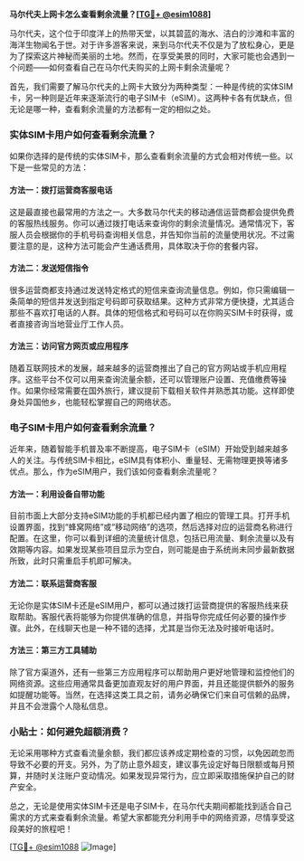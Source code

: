 **马尔代夫上网卡怎么查看剩余流量？[[TG💪+ @esim1088](https://t.me/s/esim1088)]**

马尔代夫，这个位于印度洋上的热带天堂，以其碧蓝的海水、洁白的沙滩和丰富的海洋生物闻名于世。对于许多游客来说，来到马尔代夫不仅是为了放松身心，更是为了探索这片神秘而美丽的土地。然而，在享受美景的同时，大家可能也会遇到一个问题——如何查看自己在马尔代夫购买的上网卡剩余流量呢？

首先，我们需要了解马尔代夫的上网卡大致分为两种类型：一种是传统的实体SIM卡，另一种则是近年来逐渐流行的电子SIM卡（eSIM）。这两种卡各有优缺点，但无论是哪一种，查看剩余流量的方法都有一定的相似之处。

### 实体SIM卡用户如何查看剩余流量？

如果你选择的是传统的实体SIM卡，那么查看剩余流量的方式会相对传统一些。以下是一些常见的方法：

#### 方法一：拨打运营商客服电话
这是最直接也最常用的方法之一。大多数马尔代夫的移动通信运营商都会提供免费的客服热线服务。你可以通过拨打电话来查询你的剩余流量情况。通常情况下，客服人员会根据你的手机号码查询相关信息，并告知你当前的流量使用状况。不过需要注意的是，这种方法可能会产生通话费用，具体取决于你的套餐内容。

#### 方法二：发送短信指令
很多运营商都支持通过发送特定格式的短信来查询流量信息。例如，你只需编辑一条简单的短信并发送到指定号码即可获取结果。这种方式非常方便快捷，尤其适合那些不喜欢打电话的人群。具体的短信格式和号码可以在你购买SIM卡时获得，或者直接咨询当地营业厅工作人员。

#### 方法三：访问官方网页或应用程序
随着互联网技术的发展，越来越多的运营商推出了自己的官方网站或手机应用程序。这些平台不仅可以用来查询流量余额，还可以管理账户设置、充值缴费等操作。如果你经常需要在国外旅行，建议提前下载相关软件并熟悉其功能。这样即使身处异国他乡，也能轻松掌握自己的网络状态。

### 电子SIM卡用户如何查看剩余流量？

近年来，随着智能手机普及率不断提高，电子SIM卡（eSIM）开始受到越来越多人的关注。与传统SIM卡相比，eSIM具有体积小、重量轻、无需物理更换等诸多优点。那么，作为eSIM用户，我们该如何查看剩余流量呢？

#### 方法一：利用设备自带功能
目前市面上大部分支持eSIM功能的手机都已经内置了相应的管理工具。打开手机设置界面，找到“蜂窝网络”或“移动网络”的选项，然后选择对应的运营商名称进行配置。在这里，你可以看到详细的流量统计信息，包括已用流量、剩余流量以及有效期等内容。如果发现某些项目显示为空白，则可能是由于系统尚未同步最新数据所致，此时只需重启手机即可解决。

#### 方法二：联系运营商客服
无论你是实体SIM卡还是eSIM用户，都可以通过拨打运营商提供的客服热线来获取帮助。客服代表将能够为你提供准确的信息，并指导你完成任何必要的操作步骤。此外，在线聊天也是一种不错的选择，尤其是当你无法及时接听电话时。

#### 方法三：第三方工具辅助
除了官方渠道外，还有一些第三方应用程序可以帮助用户更好地管理和监控他们的网络资源。这些应用通常具备更加直观友好的用户界面，并且还能提供额外的服务如提醒功能等。当然，在选择这类工具之前，请务必确保它们来自可信赖的品牌，并且不会泄露个人隐私信息。

### 小贴士：如何避免超额消费？
无论采用哪种方式查看流量余额，我们都应该养成定期检查的习惯，以免因疏忽而导致不必要的开支。另外，为了防止意外超支，建议事先设定好每日限额或每月预算，并随时关注账户变动情况。如果发现异常行为，应立即采取措施保护自己的财产安全。

总之，无论是使用实体SIM卡还是电子SIM卡，在马尔代夫期间都能找到适合自己需求的方式来查看剩余流量。希望大家都能充分利用手中的网络资源，尽情享受这段美好的旅程吧！

[[TG💪+ @esim1088](https://t.me/s/esim1088) ![Image](https://i.postimg.cc/4NQfJmqS/Snipaste-2025-05-13-00-14-12.png)]